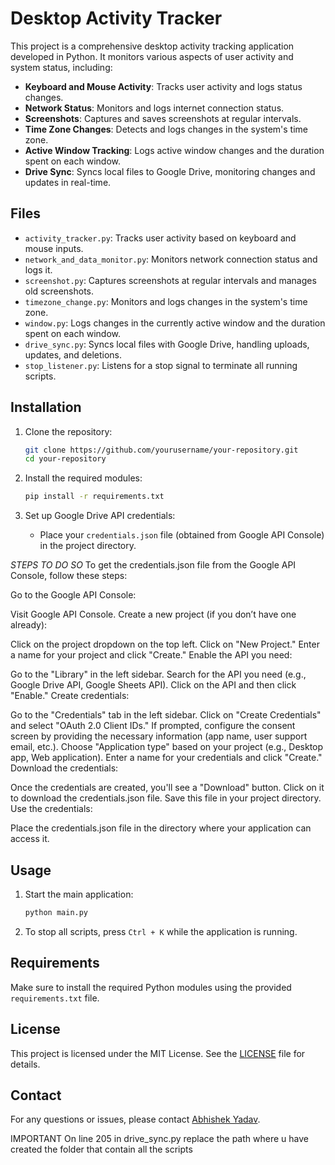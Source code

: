 # Desktop Activity Tracker

This project is a comprehensive desktop activity tracking application developed in Python. It monitors various aspects of user activity and system status, including:

- **Keyboard and Mouse Activity**: Tracks user activity and logs status changes.
- **Network Status**: Monitors and logs internet connection status.
- **Screenshots**: Captures and saves screenshots at regular intervals.
- **Time Zone Changes**: Detects and logs changes in the system's time zone.
- **Active Window Tracking**: Logs active window changes and the duration spent on each window.
- **Drive Sync**: Syncs local files to Google Drive, monitoring changes and updates in real-time.

## Files

- `activity_tracker.py`: Tracks user activity based on keyboard and mouse inputs.
- `network_and_data_monitor.py`: Monitors network connection status and logs it.
- `screenshot.py`: Captures screenshots at regular intervals and manages old screenshots.
- `timezone_change.py`: Monitors and logs changes in the system's time zone.
- `window.py`: Logs changes in the currently active window and the duration spent on each window.
- `drive_sync.py`: Syncs local files with Google Drive, handling uploads, updates, and deletions.
- `stop_listener.py`: Listens for a stop signal to terminate all running scripts.

## Installation

1. Clone the repository:

    ```sh
    git clone https://github.com/yourusername/your-repository.git
    cd your-repository
    ```

2. Install the required modules:

    ```sh
    pip install -r requirements.txt
    ```

3. Set up Google Drive API credentials:
    - Place your `credentials.json` file (obtained from Google API Console) in the project directory.

*STEPS TO DO SO*
To get the credentials.json file from the Google API Console, follow these steps:

Go to the Google API Console:

Visit Google API Console.
Create a new project (if you don’t have one already):

Click on the project dropdown on the top left.
Click on "New Project."
Enter a name for your project and click "Create."
Enable the API you need:

Go to the "Library" in the left sidebar.
Search for the API you need (e.g., Google Drive API, Google Sheets API).
Click on the API and then click "Enable."
Create credentials:

Go to the "Credentials" tab in the left sidebar.
Click on "Create Credentials" and select "OAuth 2.0 Client IDs."
If prompted, configure the consent screen by providing the necessary information (app name, user support email, etc.).
Choose "Application type" based on your project (e.g., Desktop app, Web application).
Enter a name for your credentials and click "Create."
Download the credentials:

Once the credentials are created, you'll see a "Download" button. Click on it to download the credentials.json file.
Save this file in your project directory.
Use the credentials:

Place the credentials.json file in the directory where your application can access it.

## Usage

1. Start the main application:

    ```sh
    python main.py
    ```

2. To stop all scripts, press `Ctrl + K` while the application is running.

## Requirements

Make sure to install the required Python modules using the provided `requirements.txt` file.

## License

This project is licensed under the MIT License. See the [LICENSE](LICENSE) file for details.

## Contact

For any questions or issues, please contact [Abhishek Yadav](abhishek.yadav_cs.aiml21@gla.ac.in).


IMPORTANT
On line 205 in drive_sync.py replace the path where u have created the folder that contain all the scripts
